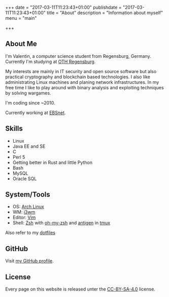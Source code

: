 +++
date = "2017-03-11T11:23:43+01:00"
publishdate = "2017-03-11T11:23:43+01:00"
title = "About"
description = "Information about myself"
menu = "main"

+++

## About Me

I'm Valentin, a computer science student from Regensburg, Germany. Currently I'm studying at [OTH Regensburg][1].

My interests are mainly in IT security and open source software but also practical cryptography and blockchain based technologies. I also like administrating Linux machines and planing network infrastructures.
In my free time I like to play around with binary analysis and exploiting techniques by solving wargames.

I'm coding since ~2010.

Currently working at [EBSnet][2].

## Skills

 * Linux
 * Java EE and SE
 * C
 * Perl 5
 * Getting better in Rust and little Python
 * Bash
 * MySQL
 * Oracle SQL

## System/Tools

 * OS: [Arch Linux][3]
 * WM: [i3wm][4]
 * Editor: [Vim][5]
 * Shell: [Zsh][6] with [oh-my-zsh][7] and [antigen][8] in [tmux][9]

Also refer to my [dotfiles][10]

## GitHub

Visit [my GitHub profile][11].

## License

Every page on this website is released unter the [CC-BY-SA-4.0][12] license.

[1]: https://www.oth-regensburg.de/
[2]: http://ebsnet.de/
[3]: https://archlinux.org
[4]: https://i3wm.org/
[5]: http://www.vim.org
[6]: https://www.zsh.org/
[7]: https://github.com/robbyrussell/oh-my-zsh
[8]: http://antigen.sharats.me/
[9]: https://tmux.github.io/
[10]: https://github.com/vbrandl/dotfiles
[11]: https://github.com/vbrandl
[12]: https://github.com/vbrandl/vbrandl.net/blob/master/LICENSE
